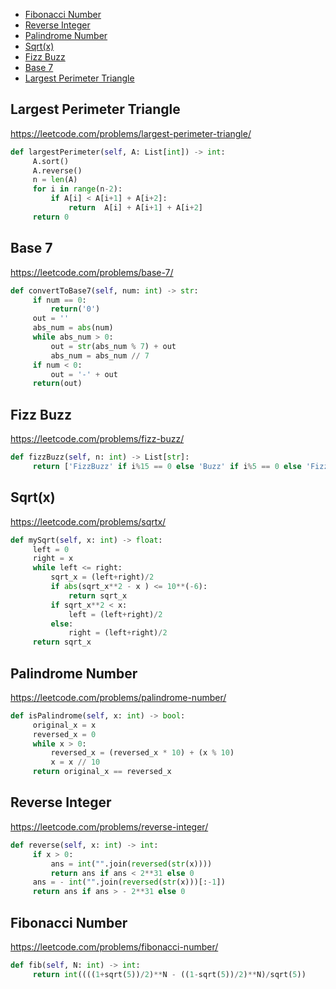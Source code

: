 + [Fibonacci Number](#fibonacci-number)
+ [Reverse Integer](#reverse-integer)
+ [Palindrome Number](#palindrome-number)
+ [Sqrt(x)](#sqrtx)
+ [Fizz Buzz](#fizz-buzz)
+ [Base 7](#base-7)
+ [Largest Perimeter Triangle](#largest-perimeter-triangle)
<!-----solution----->

## Largest Perimeter Triangle

https://leetcode.com/problems/largest-perimeter-triangle/

```python
def largestPerimeter(self, A: List[int]) -> int:
     A.sort()
     A.reverse()
     n = len(A)
     for i in range(n-2):
         if A[i] < A[i+1] + A[i+2]:
             return  A[i] + A[i+1] + A[i+2]
     return 0
```

## Base 7

https://leetcode.com/problems/base-7/

```python
def convertToBase7(self, num: int) -> str:
     if num == 0:
         return('0')
     out = ''
     abs_num = abs(num)
     while abs_num > 0:
         out = str(abs_num % 7) + out
         abs_num = abs_num // 7
     if num < 0:
         out = '-' + out
     return(out)   
```

## Fizz Buzz

https://leetcode.com/problems/fizz-buzz/

```python
def fizzBuzz(self, n: int) -> List[str]:
     return ['FizzBuzz' if i%15 == 0 else 'Buzz' if i%5 == 0 else 'Fizz' if i%3 == 0 else str(i) for i in range(1,n+1)]
```

## Sqrt(x)

https://leetcode.com/problems/sqrtx/

```python
def mySqrt(self, x: int) -> float:
     left = 0
     right = x
     while left <= right:
         sqrt_x = (left+right)/2
         if abs(sqrt_x**2 - x ) <= 10**(-6):
             return sqrt_x
         if sqrt_x**2 < x:
             left = (left+right)/2
         else:
             right = (left+right)/2
     return sqrt_x
```

## Palindrome Number

https://leetcode.com/problems/palindrome-number/

```python
def isPalindrome(self, x: int) -> bool:
     original_x = x
     reversed_x = 0
     while x > 0:
         reversed_x = (reversed_x * 10) + (x % 10)
         x = x // 10
     return original_x == reversed_x
```

## Reverse Integer

https://leetcode.com/problems/reverse-integer/

```python
def reverse(self, x: int) -> int:
     if x > 0:
         ans = int("".join(reversed(str(x))))
         return ans if ans < 2**31 else 0
     ans = - int("".join(reversed(str(x)))[:-1])
     return ans if ans > - 2**31 else 0
```

## Fibonacci Number

https://leetcode.com/problems/fibonacci-number/

```python
def fib(self, N: int) -> int:
     return int((((1+sqrt(5))/2)**N - ((1-sqrt(5))/2)**N)/sqrt(5))
```
